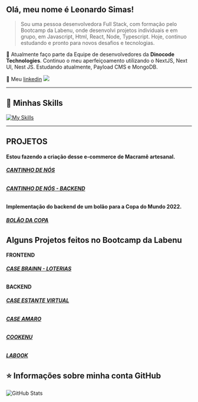 ## Olá, meu nome é <strong>Leonardo Simas!</strong>

> Sou uma pessoa desenvolvedora Full Stack, com formação pelo Bootcamp da
Labenu, onde desenvolvi projetos individuais e em grupo, em Javascript, Html,
React, Node, Typescript. Hoje, continuo estudando e pronto para
novos desafios e tecnologias.

🔭 Atualmente faço parte da Equipe de desenvolvedores da **Dinocode Technologies**.
Continuo o meu aperfeiçoamento utilizando o NextJS, Next UI, Nest JS. Estudando atualmente, Payload CMS e MongoDB.

💬 Meu [linkedin](https://www.linkedin.com/in/leonardo-simas-b46271a5/)
<img src="{https://img.shields.io/badge/LinkedIn-0077B5?style=for-the-badge&logo=linkedin&logoColor=white}" />

----

## 🚀 Minhas Skills

[![My Skills](https://skillicons.dev/icons?i=html,css,js,nodejs,ts,react,nextjs,nestjs,mysql,postgres&perline=20)](https://skillicons.dev)

---
## **PROJETOS**

#### Estou fazendo a criação desse e-commerce de Macramê artesanal.

###### **[CANTINHO DE NÓS](https://github.com/leonardosimas/cantinhodenos)**

###### **[CANTINHO DE NÓS - BACKEND](https://github.com/leonardosimas/cantinhodenos-backend)**

#### Implementação do backend de um bolão para a Copa do Mundo 2022.

###### **[BOLÃO DA COPA](https://github.com/leonardosimas/CopadoMundo)**


## Alguns Projetos feitos no Bootcamp da Labenu

#### **FRONTEND**
###### **[CASE BRAINN - LOTERIAS](https://github.com/future4code/ailton-leonardo-silva/pull/68)**

#### **BACKEND**
###### **[CASE ESTANTE VIRTUAL](https://github.com/future4code/ailton-leonardo-silva/pull/67)**
###### **[CASE AMARO](https://github.com/future4code/ailton-leonardo-silva/pull/66)**
###### **[COOKENU](https://github.com/future4code/ailton-leonardo-silva/pull/58)**
###### **[LABOOK](https://github.com/future4code/ailton-leonardo-silva/pull/63)**

## ⭐ Informações sobre minha conta GitHub
![GitHub Stats](https://github-readme-stats.vercel.app/api?username=leonardosimas&show_icons=true)
